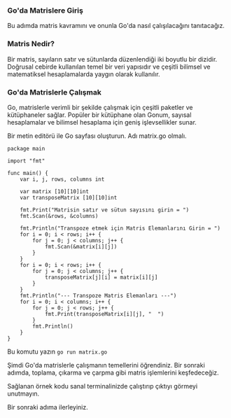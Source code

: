 
### Go'da Matrislere Giriş

Bu adımda matris kavramını ve onunla Go'da nasıl çalışılacağını tanıtacağız.

### Matris Nedir?
Bir matris, sayıların satır ve sütunlarda düzenlendiği iki boyutlu bir dizidir. Doğrusal cebirde kullanılan temel bir veri yapısıdır ve çeşitli bilimsel ve matematiksel hesaplamalarda yaygın olarak kullanılır.

### Go'da Matrislerle Çalışmak
Go, matrislerle verimli bir şekilde çalışmak için çeşitli paketler ve kütüphaneler sağlar. Popüler bir kütüphane olan Gonum, sayısal hesaplamalar ve bilimsel hesaplama için geniş işlevsellikler sunar.

Bir metin editörü ile Go sayfası oluşturun. Adı matrix.go olmalı.

```
package main

import "fmt"

func main() {
    var i, j, rows, columns int

    var matrix [10][10]int
    var transposeMatrix [10][10]int

    fmt.Print("Matrisin satır ve sütun sayısını girin = ")
    fmt.Scan(&rows, &columns)

    fmt.Println("Transpoze etmek için Matris Elemanlarını Girin = ")
    for i = 0; i < rows; i++ {
        for j = 0; j < columns; j++ {
            fmt.Scan(&matrix[i][j])
        }
    }
    for i = 0; i < rows; i++ {
        for j = 0; j < columns; j++ {
            transposeMatrix[j][i] = matrix[i][j]
        }
    }
    fmt.Println("--- Transpoze Matris Elemanları ---")
    for i = 0; i < columns; i++ {
        for j = 0; j < rows; j++ {
            fmt.Print(transposeMatrix[i][j], "  ")
        }
        fmt.Println()
    }
}
```
Bu komutu yazın
```go run matrix.go```

Şimdi Go'da matrislerle çalışmanın temellerini öğrendiniz. Bir sonraki adımda, toplama, çıkarma ve çarpma gibi matris işlemlerini keşfedeceğiz.

Sağlanan örnek kodu sanal terminalinizde çalıştırıp çıktıyı görmeyi unutmayın.

Bir sonraki adıma ilerleyiniz.